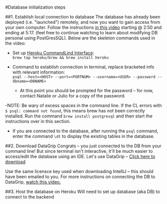 #Database initialization steps

##1. Establish local connection to database
The database has already been deployed (i.e. "launched") remotely, and now you want to gain access from your own computer.
Follow the instructions [in this video](https://youtu.be/80oty2v4HsE?t=170) starting @ 2:50 and ending at 5:17. 
(feel free to continue watching to learn about modifying DB personal using PostGresSQL). Below are the skeleton commands used in the video:

- Set up [Heroku CommandLind Interface](https://devcenter.heroku.com/articles/heroku-cli):
\
`brew tap heroku/brew && brew install heroku`

- Command to establish connection in terminal, replace bracketed info with relevant information:
\
`psql --host=<HOST> --port=<PORTNUM> --username=<USER> --password --dbname=<DBNAME>`
  - At this point you should be prompted for the password – for now, contact Natalie or Julio for a copy of the password.  
  
-NOTE: Be wary of excess spaces in the command line. If the CL errors with `$ psql: command not found`,
this means brew has not been correctly installed. Run the command `brew install postgresql` and then start the instructions over in this section.

- If you are connected to the database, after running the `psql` command, enter the command `\dt` to display the existing tables in the database.
  
##2. Download DataGrip
Congrats – you just connected to the DB from your command line! But since terminal isn't interactive, 
it'll be much easier to access/edit the database using an IDE. Let's use DataGrip – [Click here to download](https://www.jetbrains.com/datagrip/download/#section=mac)

Use the same licensce key used when downloading IntelliJ – this should have been emailed to you.
For more instructions on connecting the DB to DataGrip, [watch this video.](https://www.youtube.com/watch?v=lmMFQMcWbq0)

##3. Host the database on Heroku
Will need to set up database (aka DB) to connect to the backend